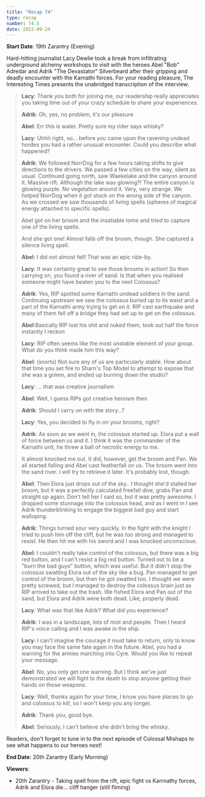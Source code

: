 ```yaml
---
title: "Recap 74"
type: recap
number: 74.5
date: 2022-09-24
---
```


**Start Date**:  19th Zarantry (Evening)

Hard-hitting journalist Lacy Dewlie took a break from infiltrating underground alchemy workshops to visit with the heroes Abel "Bob" Adredar and Adrik "The Devastator" Silverbeard after their gripping and deadly encounter with the Karnathi forces. For your reading pleasure, The Interesting Times presents the unabridged transcription of the interview.

> **Lacy**: Thank you both for joining me, our readership really appreciates you taking time out of your crazy schedule to share your experiences.
>
> **Adrik**: Oh, yes, no problem, it's our pleasure
>
> **Abel**: Err this is water. Pretty sure my rider says whisky?
>
> **Lacy**: Uhhh right, so… before you came upon the ravening undead hordes you had a rather unusual encounter. Could you describe what happened?
>
> **Adrik**: We followed NorrDog for a few hours taking shifts to give directions to the drivers. We passed a few cities on the way, silent as usual. Continued going north, saw Waekelake and the canyon around it. Massive rift. Although the lake was glowing?! The entire canyon is glowing purple. No vegetation around it. Very, very strange. We helped NorrDog when it got stuck on the wrong side of the canyon. As we crossed we saw thousands of living spells (spheres of magical energy attached to specific spells).
>
> Abel got on her broom and the insatiable tome and tried to capture one of the living spells.
>
> And she got one! Almost falls off the broom, though. She captured a silence living spell.
>
> **Abel**: I did not almost fell! That was an epic ride-by.
>
> **Lacy**: It was certainly great to see those brooms in action! So then carrying on, you found a river of sand. Is that when you realised someone might have beaten you to the next Colossus?
>
> **Adrik**: Yes, RIP spotted some Karnathi undead soldiers in the sand. Continuing upstream we saw the colossus buried up to its waist and a part of the Karnathi army trying to get on it.  RIP cast earthquake and many of them fell off a bridge they had set up to get on the colossus.
>
> **Abel**:Basically RIP lost his shit and nuked them, took out half the force instantly I reckon
>
> **Lacy**: RIP often seems like the most unstable element of your group. What do you think made him this way?
>
> **Abel**: (snorts) Not sure any of us are particularly stable. How about that time you set fire to Sharn's Top Model to attempt to expose that she was a golem, and ended up burning down the studio?
>
> **Lacy**: … that was creative journalism
>
> **Abel**: Well, I guess RIPs got creative heroism then
>
> **Adrik**: Should I carry on with the story…?
>
> **Lacy**: Yes, you decided to fly in on your brooms, right?
>
> **Adrik**: As soon as we went in, the colossus started up. Elora put a wall of force between us and it. I think it was the commander of the Karnathi unit, he threw a ball of necrotic energy to me.
>
> It almost knocked me out. It did, however, get the broom and Pan. We all started falling and Abel cast featherfall on us. The broom went into the sand river. I will try to retrieve it later. It's probably lost, though.
>
> **Abel**: Then Elora just drops out of the sky.. I thought she'd stalled her broom, but it was a perfectly calculated freefall dive, grabs Pan and straight up again. Don't tell her I said so, but it was pretty awesome. I dropped some stunnage into the colossus head, and as I went in I see Adrik thunderblinking to engage the biggest bad guy and start walloping.
>
> **Adrik**: Things turned sour very quickly. In the fight with the knight I tried to push him off the cliff, but he was too strong and managed to resist. He then hit me with his sword and I was knocked unconscious.
>
> **Abel**: I couldn't really take control of the colossus, but there was a big red button, and I can't resist a big red button. Turned out to be a "burn the bad guys" button, which was useful. But it didn't stop the colossus swatting Elora out of the sky like a bug. Pan managed to get control of the broom, but then he got swatted too. I thought we were pretty screwed, but I managed to destroy the colossus brain just as RIP arrived to take out the trash. We fished Elora and Pan out of the sand, but Elora and Adrik were both dead. Like, properly dead.
>
> **Lacy**: What was that like Adrik? What did you experience?
>
> **Adrik**: I was in a landscape, lots of mist and people. Then I heard RIP's voice calling and I was awake in the ship.
>
> **Lacy**: I can't imagine the courage it must take to return, only to know you may face the same fate again in the future. Abel, you had a warning for the armies marching into Cyre. Would you like to repeat your message.
>
> **Abel**: No, you only get one warning. But I think we've just demonstrated we will fight to the death to stop anyone getting their hands on those weapons.
>
> **Lacy**: Well, thanks again for your time, I know you have places to go and colossus to kill, so I won't keep you any longer.
>
> **Adrik**: Thank you, good bye.
>
> **Abel**: Seriously, I can't believe she didn't bring the whisky.

Readers, don't forget to tune in to the next episode of Colossal Mishaps to see what happens to our heroes next!

**End Date**: 20th Zarantry (Early Morning)

**Viewers**:
- 20th Zarantry - Taking spell from the rift, epic fight vs Karrnathy forces, Adrik and Elora die… cliff hanger (still fliming)
